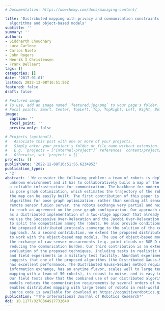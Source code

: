 ```yaml
---
# Documentation: https://wowchemy.com/docs/managing-content/

title: 'Distributed mapping with privacy and communication constraints: Lightweight
  algorithms and object-based models'
subtitle: ''
summary: ''
authors:
- Siddharth Choudhary
- Luca Carlone
- Carlos Nieto
- John Rogers
- Henrik I Christensen
- Frank Dellaert
tags: []
categories: []
date: '2017-01-01'
lastmod: 2022-12-08T16:51:56Z
featured: false
draft: false

# Featured image
# To use, add an image named `featured.jpg/png` to your page's folder.
# Focal points: Smart, Center, TopLeft, Top, TopRight, Left, Right, BottomLeft, Bottom, BottomRight.
image:
  caption: ''
  focal_point: ''
  preview_only: false

# Projects (optional).
#   Associate this post with one or more of your projects.
#   Simply enter your project's folder or file name without extension.
#   E.g. `projects = ["internal-project"]` references `content/project/deep-learning/index.md`.
#   Otherwise, set `projects = []`.
projects: []
publishDate: '2022-12-08T16:51:56.623495Z'
publication_types:
- '2'
abstract: ' We consider the following problem: a team of robots is deployed in an
  unknown environment and it has to collaboratively build a map of the area without
  a reliable infrastructure for communication. The backbone for modern mapping techniques
  is pose graph optimization, which estimates the trajectory of the robots, from which
  the map can be easily built. The first contribution of this paper is a set of distributed
  algorithms for pose graph optimization: rather than sending all sensor data to a
  remote sensor fusion server, the robots exchange very partial and noisy information
  to reach an agreement on the pose graph configuration. Our approach can be considered
  as a distributed implementation of a two-stage approach that already exists, where
  we use the Successive Over-Relaxation and the Jacobi Over-Relaxation as workhorses
  to split the computation among the robots. We also provide conditions under which
  the proposed distributed protocols converge to the solution of the centralized two-stage
  approach. As a second contribution, we extend the proposed distributed algorithms
  to work with the object-based map models. The use of object-based models avoids
  the exchange of raw sensor measurements (e.g. point clouds or RGB-D data) further
  reducing the communication burden. Our third contribution is an extensive experimental
  evaluation of the proposed techniques, including tests in realistic Gazebo simulations
  and field experiments in a military test facility. Abundant experimental evidence
  suggests that one of the proposed algorithms (the Distributed Gauss–Seidel method)
  has excellent performance. The Distributed Gauss–Seidel method requires minimal
  information exchange, has an anytime flavor, scales well to large teams (we demonstrate
  mapping with a team of 50 robots), is robust to noise, and is easy to implement.
  Our field tests show that the combined use of our distributed algorithms and object-based
  models reduces the communication requirements by several orders of magnitude and
  enables distributed mapping with large teams of robots in real-world problems. The
  source code is available for download at https://cognitiverobotics.github.io/distributed-mapper/'
publication: '*The International Journal of Robotics Research*'
doi: 10.1177/0278364917732640
---
```

